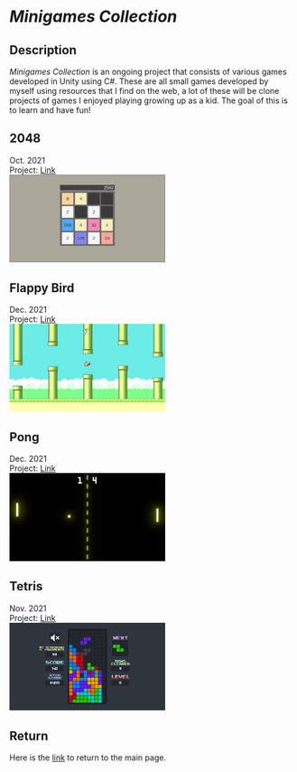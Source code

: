 # *Minigames Collection*

## Description
*Minigames Collection* is an ongoing project that consists of various games developed in Unity using C#. These are all small games developed by myself using resources that I find on the web, a lot of these will be clone projects of games I enjoyed playing growing up as a kid. The goal of this is to learn and have fun!   

## 2048
Oct. 2021   
Project: [Link](2048.html)  
[<img width="276.48" height="155.52" src="https://github.com/SergeiBak/PersonalWebsite/blob/master/images/2048.png?raw=true">](https://sergeibak.github.io/PersonalWebsite/2048.html)    

## Flappy Bird
Dec. 2021   
Project: [Link](FlappyBird.html)  
[<img width="276.48" height="155.52" src="https://github.com/SergeiBak/PersonalWebsite/blob/master/images/flappybird.png?raw=true">](https://sergeibak.github.io/PersonalWebsite/FlappyBird.html) 

## Pong
Dec. 2021   
Project: [Link](pong.html)  
[<img width="276.48" height="155.52" src="https://github.com/SergeiBak/PersonalWebsite/blob/master/images/pong.png?raw=true">](https://sergeibak.github.io/PersonalWebsite/pong.html)    

## Tetris
Nov. 2021   
Project: [Link](tetris.html)  
[<img width="276.48" height="155.52" src="https://github.com/SergeiBak/PersonalWebsite/blob/master/images/tetris.png?raw=true">](https://sergeibak.github.io/PersonalWebsite/tetris.html)    

## Return
Here is the [link](https://sergeibak.github.io/PersonalWebsite/) to return to the main page.
